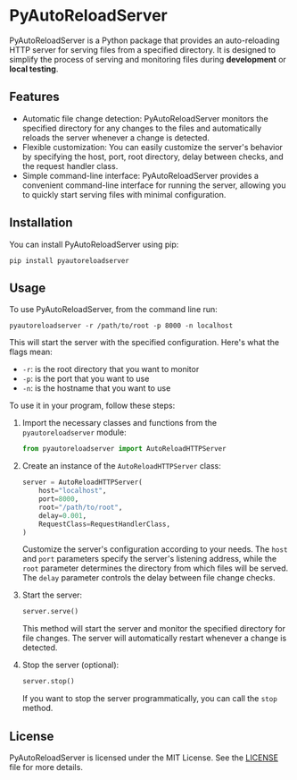 # PyAutoReloadServer

PyAutoReloadServer is a Python package that provides an auto-reloading HTTP server for serving files from a specified directory. It is designed to simplify the process of serving and monitoring files during **development** or **local testing**.

## Features

- Automatic file change detection: PyAutoReloadServer monitors the specified directory for any changes to the files and automatically reloads the server whenever a change is detected.
- Flexible customization: You can easily customize the server's behavior by specifying the host, port, root directory, delay between checks, and the request handler class.
- Simple command-line interface: PyAutoReloadServer provides a convenient command-line interface for running the server, allowing you to quickly start serving files with minimal configuration.

## Installation

You can install PyAutoReloadServer using pip:

```
pip install pyautoreloadserver
```

## Usage

To use PyAutoReloadServer, from the command line run:

```shell
pyautoreloadserver -r /path/to/root -p 8000 -n localhost
```

This will start the server with the specified configuration. Here's what the flags mean:

- `-r`: is the root directory that you want to monitor
- `-p`: is the port that you want to use
- `-n`: is the hostname that you want to use

To use it in your program, follow these steps:

1. Import the necessary classes and functions from the `pyautoreloadserver` module:

   ```python
   from pyautoreloadserver import AutoReloadHTTPServer
   ```

2. Create an instance of the `AutoReloadHTTPServer` class:

   ```python
   server = AutoReloadHTTPServer(
       host="localhost",
       port=8000,
       root="/path/to/root",
       delay=0.001,
       RequestClass=RequestHandlerClass,
   )
   ```

   Customize the server's configuration according to your needs. The `host` and `port` parameters specify the server's listening address, while the `root` parameter determines the directory from which files will be served. The `delay` parameter controls the delay between file change checks.

5. Start the server:

   ```python
   server.serve()
   ```

   This method will start the server and monitor the specified directory for file changes. The server will automatically restart whenever a change is detected.

6. Stop the server (optional):

   ```python
   server.stop()
   ```

   If you want to stop the server programmatically, you can call the `stop` method.

## License

PyAutoReloadServer is licensed under the MIT License. See the [LICENSE](LICENSE) file for more details.
